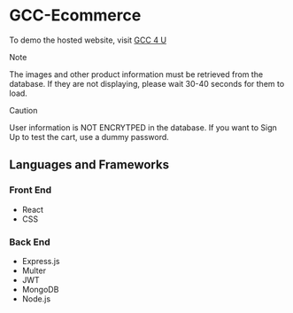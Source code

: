 # GCC-Ecommerce
To demo the hosted website, visit [GCC 4 U](https://gcc-ecommerce.onrender.com)
> [!NOTE]
> The images and other product information must be retrieved from the database. If they are not displaying, please wait 30-40 seconds for them to load.

> [!CAUTION]
> User information is NOT ENCRYTPED in the database. If you want to Sign Up to test the cart, use a dummy password.

## Languages and Frameworks
### Front End
- React
- CSS

### Back End
- Express.js
- Multer
- JWT
- MongoDB
- Node.js
